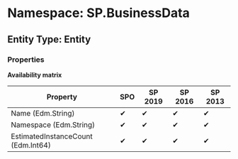# Namespace: SP.BusinessData
## Entity Type: Entity

### Properties

**Availability matrix**

Property | SPO | SP 2019 | SP 2016 | SP 2013
----------|-----|---------|---------|--------
Name (Edm.String) | ✔ | ✔ | ✔ | ✔
Namespace (Edm.String) | ✔ | ✔ | ✔ | ✔
EstimatedInstanceCount (Edm.Int64) | ✔ | ✔ | ✔ | ✔

